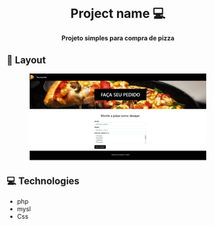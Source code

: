 <h1 align="center" style="font-weight: bold;">Project name 💻</h1>

<p align="center">
    <b>Projeto simples para compra de pizza</b>
</p>

<h2 id="layout">🎨 Layout</h2>

<p align="center">
    <img src="./img/pizzaria.png" alt="pizzaria" width="400px">
    
</p>

<h2 id="technologies">💻 Technologies</h2>

- php
- mysl
- Css





